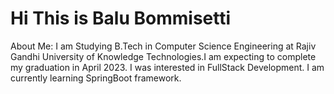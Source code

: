 # Hi This is Balu Bommisetti

About Me:
I am Studying B.Tech in Computer Science Engineering at Rajiv Gandhi University of Knowledge Technologies.I am expecting to complete my graduation in April 2023. I was interested in FullStack Development. I am currently learning SpringBoot  framework.
